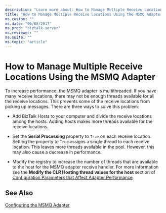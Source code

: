 ```yaml
---
description: "Learn more about: How to Manage Multiple Receive Locations Using the MSMQ Adapter"
title: "How to Manage Multiple Receive Locations Using the MSMQ Adapter"
ms.custom: ""
ms.date: "06/08/2017"
ms.prod: "biztalk-server"
ms.reviewer: ""
ms.suite: ""
ms.topic: "article"
---
```

# How to Manage Multiple Receive Locations Using the MSMQ Adapter
To increase performance, the MSMQ adapter is multithreaded. If you have many receive locations, there may not be enough threads available for all the receive locations. This prevents some of the receive locations from picking up messages. There are three ways to solve this problem:  
  
-   Add BizTalk Hosts to your computer and divide the receive locations among the hosts. Adding hosts makes more threads available for the receive locations.  
  
-   Set the **Serial Processing** property to `True` on each receive location. Setting the property to `True` assigns a single thread to each receive location. This leaves more threads available in the pool. However, this may also cause a decrease in performance.  
  
-   Modify the registry to increase the number of threads that are available to the host for the MSMQ adapter receive handler. For more information see the **Modify the CLR Hosting thread values for the host** section of [Configuration Parameters that Affect Adapter Performance](../core/configuration-parameters-that-affect-adapter-performance.md).  
  
## See Also  
 [Configuring the MSMQ Adapter](../core/configuring-the-msmq-adapter.md)
